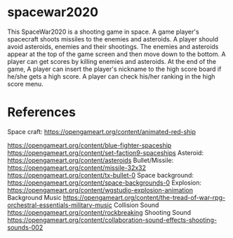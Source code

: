 ﻿# spacewar2020
This SpaceWar2020 is a shooting game in space. A game player's spacecraft shoots missiles to the enemies and asteroids. A player should avoid asteroids, enemies and their shootings. The enemies and asteroids appear at the top of the game screen and then move down to the bottom. A player can get scores by killing enemies and asteroids. At the end of the game, A player can insert the player's nickname to the high score board if he/she gets a high score. A player can check his/her ranking in the high score menu.

# References
Space craft: 
https://opengameart.org/content/animated-red-ship

https://opengameart.org/content/blue-fighter-spaceship
https://opengameart.org/content/set-faction9-spaceships
Asteroid:
https://opengameart.org/content/asteroids
Bullet/Missile:
https://opengameart.org/content/missile-32x32
https://opengameart.org/content/tx-bullet-0
Space background:
https://opengameart.org/content/space-backgrounds-0
Explosion:
https://opengameart.org/content/wgstudio-explosion-animation
Background Music
https://opengameart.org/content/the-tread-of-war-rpg-orchestral-essentials-military-music
Collision Sound
https://opengameart.org/content/rockbreaking
Shooting Sound
https://opengameart.org/content/collaboration-sound-effects-shooting-sounds-002
